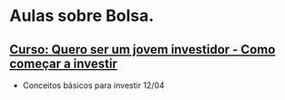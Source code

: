 # Aulas sobre Bolsa.

## [Curso: Quero ser um jovem investidor - Como começar a investir](https://edu.b3.com.br/curso/curso-quero-ser-um-jovem-investidor-como-comecar-a-investir)
- Conceitos básicos para investir 12/04